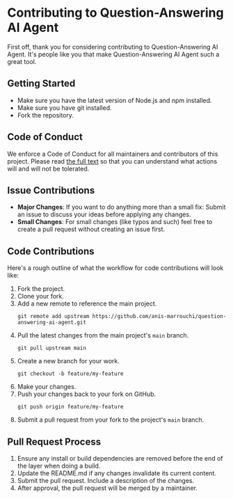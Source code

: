 # Contributing to Question-Answering AI Agent

First off, thank you for considering contributing to Question-Answering AI Agent. It's people like you that make Question-Answering AI Agent such a great tool.

## Getting Started

- Make sure you have the latest version of Node.js and npm installed.
- Make sure you have git installed.
- Fork the repository.

## Code of Conduct

We enforce a Code of Conduct for all maintainers and contributors of this project. Please read [the full text](CODE_OF_CONDUCT.md) so that you can understand what actions will and will not be tolerated.

## Issue Contributions

- **Major Changes**: If you want to do anything more than a small fix: Submit an issue to discuss your ideas before applying any changes.
- **Small Changes**: For small changes (like typos and such) feel free to create a pull request without creating an issue first.

## Code Contributions

Here's a rough outline of what the workflow for code contributions will look like:

1. Fork the project.
2. Clone your fork.
3. Add a new remote to reference the main project.
    ```
    git remote add upstream https://github.com/anis-marrouchi/question-answering-ai-agent.git
    ```
4. Pull the latest changes from the main project's `main` branch.
    ```
    git pull upstream main
    ```
5. Create a new branch for your work.
    ```
    git checkout -b feature/my-feature
    ```
6. Make your changes.
7. Push your changes back to your fork on GitHub.
    ```
    git push origin feature/my-feature
    ```
8. Submit a pull request from your fork to the project's `main` branch.

## Pull Request Process

1. Ensure any install or build dependencies are removed before the end of the layer when doing a build.
2. Update the README.md if any changes invalidate its current content.
3. Submit the pull request. Include a description of the changes.
4. After approval, the pull request will be merged by a maintainer.